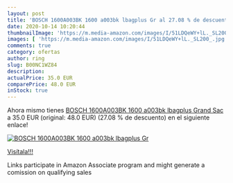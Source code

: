 ```yaml
---
layout: post
title: 'BOSCH 1600A003BK 1600 a003bk lbagplus Gr al 27.08 % de descuento'
date: 2020-10-14 10:20:44
thumbnailImage: 'https://m.media-amazon.com/images/I/51LDQeWY+lL._SL200_.jpg'
images: [ 'https://m.media-amazon.com/images/I/51LDQeWY+lL._SL200_.jpg' ]
comments: true
category: ofertas
author: ring
slug: B00NC1WZ84
description:
actualPrice: 35.0 EUR
comparePrice: 48.0 EUR
inStock: true
---
```


Ahora mismo tienes [BOSCH 1600A003BK 1600 a003bk lbagplus Grand Sac](https://www.amazon.fr/dp/B00NC1WZ84/?tag=tolees0d-21) a 35.0 EUR (original: 48.0 EUR) (27.08 %  de descuento) en el siguiente enlace!

[![BOSCH 1600A003BK 1600 a003bk lbagplus Gr](https://m.media-amazon.com/images/I/51LDQeWY+lL._SL200_.jpg)](https://www.amazon.fr/dp/B00NC1WZ84/?tag=tolees0d-21)

[Visítala!!!](https://www.amazon.fr/dp/B00NC1WZ84/?tag=tolees0d-21)

Links participate in Amazon Associate program and might generate a comission on qualifying sales
